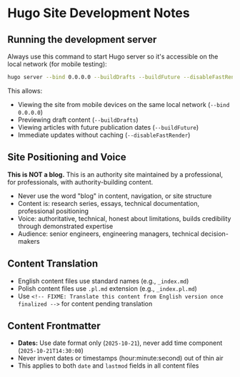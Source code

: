 # Hugo Site Development Notes

## Running the development server

Always use this command to start Hugo server so it's accessible on the local network (for mobile testing):

```bash
hugo server --bind 0.0.0.0 --buildDrafts --buildFuture --disableFastRender
```

This allows:
- Viewing the site from mobile devices on the same local network (`--bind 0.0.0.0`)
- Previewing draft content (`--buildDrafts`)
- Viewing articles with future publication dates (`--buildFuture`)
- Immediate updates without caching (`--disableFastRender`)

## Site Positioning and Voice

**This is NOT a blog.** This is an authority site maintained by a professional, for professionals, with authority-building content.

- Never use the word "blog" in content, navigation, or site structure
- Content is: research series, essays, technical documentation, professional positioning
- Voice: authoritative, technical, honest about limitations, builds credibility through demonstrated expertise
- Audience: senior engineers, engineering managers, technical decision-makers

## Content Translation

- English content files use standard names (e.g., `_index.md`)
- Polish content files use `.pl.md` extension (e.g., `_index.pl.md`)
- Use `<!-- FIXME: Translate this content from English version once finalized -->` for content pending translation

## Content Frontmatter

- **Dates:** Use date format only (`2025-10-21`), never add time component (`2025-10-21T14:30:00`)
- Never invent dates or timestamps (hour:minute:second) out of thin air
- This applies to both `date` and `lastmod` fields in all content files
